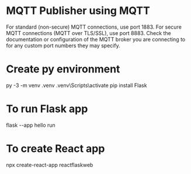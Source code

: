 # MQTT Publisher using MQTT

For standard (non-secure) MQTT connections, use port 1883.
For secure MQTT connections (MQTT over TLS/SSL), use port 8883.
Check the documentation or configuration of the MQTT broker you are connecting to for any custom port numbers they may specify.

# Create py environment

py -3 -m venv .venv
.venv\Scripts\activate
pip install Flask

# To run Flask app

flask --app hello run

# To create React app

npx create-react-app reactflaskweb
